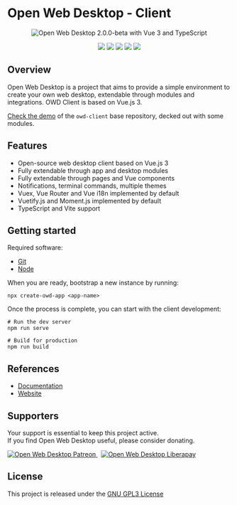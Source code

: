 # Open Web Desktop - Client

<p style="text-align: center;">
    <img src="https://i.imgur.com/TqD0gwI.png" alt="Open Web Desktop 2.0.0-beta with Vue 3 and TypeScript" />
</p>

<p style="text-align: center;">
    <a href="https://npmjs.com/package/@owd-client/core"><img src="https://img.shields.io/npm/v/@owd-client/core.svg?color=1895b1" /></a>
    <a href="https://github.com/owdproject/owd-client"><img src="https://img.shields.io/badge/owd-client-blue" /></a>
    <a href="https://github.com/topics/owd-modules"><img src="https://img.shields.io/badge/owd-modules-777" /></a>
    <a href="https://discord.gg/3KFVP8b"><img src="https://img.shields.io/discord/759699532896010261?color=7289da" /></a>
    <a href="https://github.com/owdproject/owd-client"><img src="https://img.shields.io/github/stars/owdproject/owd-client?style=social" /></a>
</p>

## Overview
Open Web Desktop is a project that aims to provide a simple environment to create your own web desktop, extendable through modules and integrations. OWD Client is based on Vue.js 3.

[Check the demo](https://demo.owdproject.org) of the `owd-client` base repository, decked out with some modules.

## Features
- Open-source web desktop client based on Vue.js 3
- Fully extendable through app and desktop modules
- Fully extendable through pages and Vue components
- Notifications, terminal commands, multiple themes
- Vuex, Vue Router and Vue i18n implemented by default
- Vuetify.js and Moment.js implemented by default
- TypeScript and Vite support

## Getting started
Required software:

- [Git](https://git-scm.com)
- [Node](https://nodejs.org)

When you are ready, bootstrap a new instance by running:
```
npx create-owd-app <app-name>
```
Once the process is complete, you can start with the client development:
```
# Run the dev server
npm run serve

# Build for production
npm run build
```

## References
- [Documentation](https://github.com/owdproject/owd-client/blob/next/README.md)
- [Website](https://owdproject.org)

## Supporters

Your support is essential to keep this project active.  
If you find Open Web Desktop useful, please consider donating.

<a href="https://www.patreon.com/hacklover">
    <img alt="Open Web Desktop Patreon" src="https://img.shields.io/badge/dynamic/json?color=%23e85b46&label=patreon&query=data.attributes.patron_count&suffix=%20patrons&url=https://www.patreon.com/api/campaigns/1208485" />
</a>
&nbsp;
<a href="https://www.liberapay.com/hacklover">
    <img alt="Open Web Desktop Liberapay" src="https://img.shields.io/liberapay/receives/hacklover?label=liberapay" />
</a>

## License
This project is released under the [GNU GPL3 License](LICENSE)